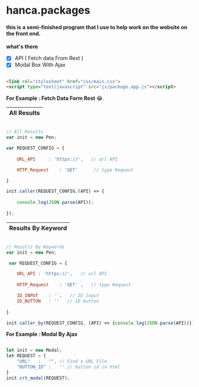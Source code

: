 # hanca.packages
#### this is a semi-finished program that I use to help work on the website on the front end.

**what's there**
- [x] API ( Fetch data From Rest )
- [x] Modal Box With Ajax

```html

<link rel="stylesheet" href="css/main.css">
<script type="text/javascript" src="js/package.app.js"></script>

```

**For Example : Fetch Data Form Rest** :joy:.


| All Results |
| :---        |


```javascript

// All Results
var init = new Pen;

var REQUEST_CONFIG = {
   
    URL_API     : 'https://',   // url API

    HTTP_Request    : 'GET'      // type Request

}

init.caller(REQUEST_CONFIG,(API) => { 
    
    console.log(JSON.parse(API));
    
});

```
 | Results By Keyword |
 | :---        |
```javascript

// Results By Keywords
var init = new Pen;

 var REQUEST_CONFIG = {

    URL_API : 'https://',   // url API
        
    HTTP_Request    : 'GET' ,   // type Request

    ID_INPUT    : '',   // ID input
    ID_BUTTON   : ''   // ID button
        
}

init.caller_by(REQUEST_CONFIG, (API) => {console.log(JSON.parse(API))});

```

**For Example : Modal By Ajax** 
```javascript

let init = new Modal;
let REQUEST = {
    "URL"   :   "", // Find a URL File
    "BUTTON_ID" :   '' // button id in html 
}
init.crt_modal(REQUEST);

```